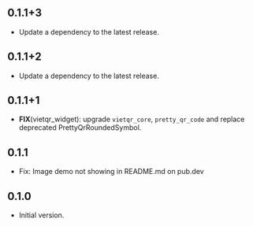 ## 0.1.1+3

 - Update a dependency to the latest release.

## 0.1.1+2

 - Update a dependency to the latest release.

## 0.1.1+1

 - **FIX**(vietqr_widget): upgrade `vietqr_core`, `pretty_qr_code` and replace deprecated PrettyQrRoundedSymbol.

## 0.1.1

- Fix: Image demo not showing in README.md on pub.dev

## 0.1.0

- Initial version.
